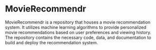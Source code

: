 # MovieRecommendr
MovieRecommendr is a repository that houses a movie recommendation system. It utilizes machine learning algorithms to provide personalized movie recommendations based on user preferences and viewing history. The repository contains the necessary code, data, and documentation to build and deploy the recommendation system.
